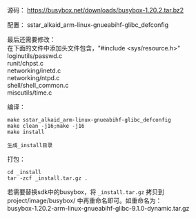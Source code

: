 源码：
https://busybox.net/downloads/busybox-1.20.2.tar.bz2

配置：
sstar_alkaid_arm-linux-gnueabihf-glibc_defconfig

最后还需要修改：   
在下面的文件中添加头文件包含，"#include <sys/resource.h>"   
loginutils/passwd.c   
runit/chpst.c   
networking/inetd.c   
networking/ntpd.c   
shell/shell_common.c   
miscutils/time.c   

编译：
```
make sstar_alkaid_arm-linux-gnueabihf-glibc_defconfig
make clean -j16;make -j16
make install

生成_install目录
```

打包：
```
cd _install
tar -zcf _install.tar.gz .
```

若需要替换sdk中的busybox，将 `_install.tar.gz` 拷贝到 project/image/busybox/ 中再重命名即可。如重命名为：   
busybox-1.20.2-arm-linux-gnueabihf-glibc-9.1.0-dynamic.tar.gz



